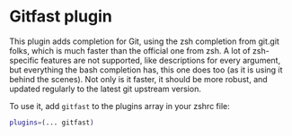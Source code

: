 # Gitfast plugin

This plugin adds completion for Git, using the zsh completion from git.git
folks, which is much faster than the official one from zsh. A lot of
zsh-specific features are not supported, like descriptions for every argument,
but everything the bash completion has, this one does too (as it is using it
behind the scenes). Not only is it faster, it should be more robust, and updated
regularly to the latest git upstream version.

To use it, add `gitfast` to the plugins array in your zshrc file:

```zsh
plugins=(... gitfast)
```
